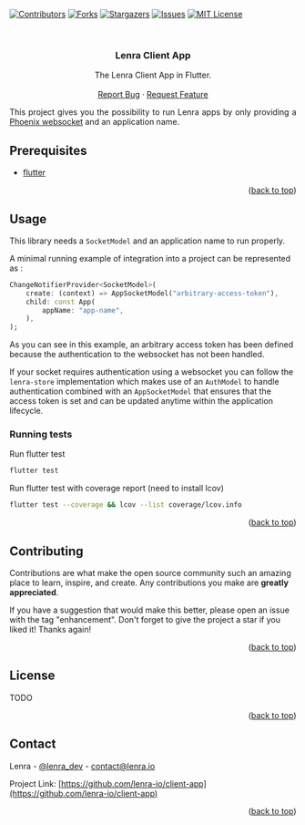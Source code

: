 <div id="top"></div>
<!--
*** This README was created with https://github.com/othneildrew/Best-README-Template
-->



<!-- PROJECT SHIELDS -->
[![Contributors][contributors-shield]][contributors-url]
[![Forks][forks-shield]][forks-url]
[![Stargazers][stars-shield]][stars-url]
[![Issues][issues-shield]][issues-url]
[![MIT License][license-shield]][license-url]



<!-- PROJECT LOGO -->
<br />
<div align="center">

<h3 align="center">Lenra Client App</h3>

  <p align="center">
    The Lenra Client App in Flutter.
    <br />
    <br />
    <a href="https://github.com/lenra-io/client-app/issues">Report Bug</a>
    ·
    <a href="https://github.com/lenra-io/client-app/issues">Request Feature</a>
  </p>
</div>

<div style="text-align: justify">
This project gives you the possibility to run Lenra apps by only providing a <a href="https://github.com/mfeckie/phoenix_wings">Phoenix websocket</a> and an application name.
</div>

<!-- GETTING STARTED -->

## Prerequisites

- [flutter](https://flutter.dev/docs/get-started/install)

<p align="right">(<a href="#top">back to top</a>)</p>


<!-- USAGE EXAMPLES -->
## Usage

This library needs a `SocketModel` and an application name to run properly. 

A minimal running example of integration into a project can be represented as :
```dart
ChangeNotifierProvider<SocketModel>(
    create: (context) => AppSocketModel("arbitrary-access-token"),
    child: const App(
        appName: "app-name",
    ),
);
```

As you can see in this example, an arbitrary access token has been defined because the authentication to the websocket has not been handled. 

If your socket requires authentication using a websocket you can follow the `lenra-store` implementation which makes use of an `AuthModel` to handle authentication combined with an `AppSocketModel` that ensures that the access token is set and can be updated anytime within the application lifecycle.

### Running tests

Run flutter test
```sh
flutter test
```

Run flutter test with coverage report (need to install lcov)
```sh
flutter test --coverage && lcov --list coverage/lcov.info
```

<p align="right">(<a href="#top">back to top</a>)</p>



<!-- CONTRIBUTING -->
## Contributing

Contributions are what make the open source community such an amazing place to learn, inspire, and create. Any contributions you make are **greatly appreciated**.

If you have a suggestion that would make this better, please open an issue with the tag "enhancement".
Don't forget to give the project a star if you liked it! Thanks again!

<p align="right">(<a href="#top">back to top</a>)</p>



<!-- LICENSE -->
## License

TODO
<!-- Distributed under the **MIT** License. See [LICENSE](./LICENSE) for more information. -->

<p align="right">(<a href="#top">back to top</a>)</p>



<!-- CONTACT -->
## Contact

Lenra - [@lenra_dev](https://twitter.com/lenra_dev) - contact@lenra.io

Project Link: [https://github.com/lenra-io/client-app](https://github.com/lenra-io/client-app)

<p align="right">(<a href="#top">back to top</a>)</p>


<!-- MARKDOWN LINKS & IMAGES -->
<!-- https://www.markdownguide.org/basic-syntax/#reference-style-links -->
[contributors-shield]: https://img.shields.io/github/contributors/lenra-io/client-app.svg?style=for-the-badge
[contributors-url]: https://github.com/lenra-io/client-app/graphs/contributors
[forks-shield]: https://img.shields.io/github/forks/lenra-io/client-app.svg?style=for-the-badge
[forks-url]: https://github.com/lenra-io/client-app/network/members
[stars-shield]: https://img.shields.io/github/stars/lenra-io/client-app.svg?style=for-the-badge
[stars-url]: https://github.com/lenra-io/client-app/stargazers
[issues-shield]: https://img.shields.io/github/issues/lenra-io/client-app.svg?style=for-the-badge
[issues-url]: https://github.com/lenra-io/client-app/issues
[license-shield]: https://img.shields.io/github/license/lenra-io/client-app.svg?style=for-the-badge
[license-url]: https://github.com/lenra-io/client-app/blob/master/LICENSE.txt


